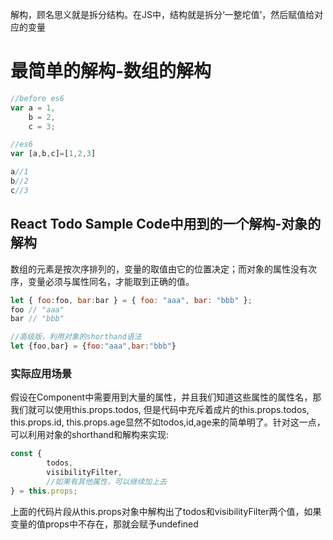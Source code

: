 解构，顾名思义就是拆分结构。在JS中，结构就是拆分‘一整坨值’，然后赋值给对应的变量

# 最简单的解构-数组的解构

```js
//before es6
var a = 1,
    b = 2,
    c = 3;

//es6
var [a,b,c]=[1,2,3]

a//1
b//2
c//3
```

## React Todo Sample Code中用到的一个解构-对象的解构

数组的元素是按次序排列的，变量的取值由它的位置决定；而对象的属性没有次序，变量必须与属性同名，才能取到正确的值。

```js
let { foo:foo, bar:bar } = { foo: "aaa", bar: "bbb" };
foo // "aaa"
bar // "bbb"

//高级版，利用对象的shorthand语法
let {foo,bar} = {foo:"aaa",bar:"bbb"}
```

### 实际应用场景

假设在Component中需要用到大量的属性，并且我们知道这些属性的属性名，那我们就可以使用this.props.todos, 但是代码中充斥着成片的this.props.todos, this.props.id, this.props.age显然不如todos,id,age来的简单明了。针对这一点，可以利用对象的shorthand和解构来实现:

```js
const {
        todos,
        visibilityFilter,
        //如果有其他属性，可以继续加上去
} = this.props;
```

上面的代码片段从this.props对象中解构出了todos和visibilityFilter两个值，如果变量的值props中不存在，那就会赋予undefined

